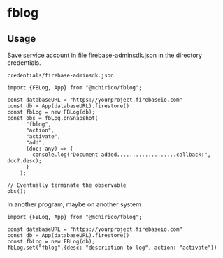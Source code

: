 # fblog


## Usage

Save service account in file firebase-adminsdk.json in the directory credentials.

```
credentials/firebase-adminsdk.json
```

```
import {FBLog, App} from "@mchirico/fblog";

const databaseURL = "https://yourproject.firebaseio.com"
const db = App(databaseURL).firestore()
const fbLog = new FBLog(db);
const obs = fbLog.onSnapshot(
      "fblog",
      "action",
      "activate",
      "add",
      (doc: any) => {
        console.log("Document added...................callback:", doc?.desc);
      }
    );

// Eventually terminate the observable
obs();
```


In another program, maybe on another system

```
import {FBLog, App} from "@mchirico/fblog";

const databaseURL = "https://yourproject.firebaseio.com"
const db = App(databaseURL).firestore()
const fbLog = new FBLog(db);
fbLog.set("fblog",{desc: "description to log", action: "activate"})

```
